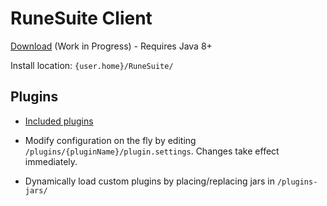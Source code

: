 # RuneSuite Client

[Download](http://repo.runesuite.com/com/runesuite/client/client-launcher/) (Work in Progress) - Requires Java 8+

Install location: `{user.home}/RuneSuite/`

## Plugins

* [Included plugins](https://github.com/RuneSuite/client/tree/master/plugins-standard)

* Modify configuration on the fly by editing `/plugins/{pluginName}/plugin.settings`. Changes take effect immediately.

* Dynamically load custom plugins by placing/replacing jars in `/plugins-jars/`
